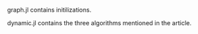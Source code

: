 graph.jl contains initilizations.

dynamic.jl contains the three algorithms mentioned in the article.
